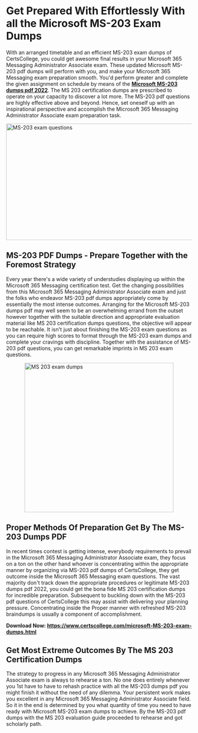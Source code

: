 <h1><strong>Get Prepared With Effortlessly With all the Microsoft MS-203 Exam Dumps&nbsp;</strong></h1>
<p><span style="font-weight: 400;">With an arranged timetable and an efficient  MS-203 exam dumps of CertsCollege, you could get awesome final results in your Microsoft 365 Messaging Administrator Associate exam. These updated Microsoft MS-203 pdf dumps will perform with you, and make your Microsoft 365 Messaging exam preparation smooth. You'd perform greater and complete the given assignment on schedule by means of the <strong><a href="https://www.certscollege.com/microsoft-MS-203-exam-dumps.html">Microsoft MS-203 dumps pdf 2022</a></strong>. The MS 203 certification dumps are prescribed to operate on your capacity to discover a lot more. The  MS-203 pdf questions are highly effective above and beyond. Hence, set oneself up with an inspirational perspective and accomplish the Microsoft 365 Messaging Administrator Associate exam preparation task.&nbsp;</span></p>
<p><span style="font-weight: 400;"><img style="display: block; margin-left: auto; margin-right: auto;" src="https://i.ibb.co/CPDK3ps/Yellow-and-Blue-Initiative-Blog-Banner.png" alt="MS-203 exam questions" width="559" height="315" /></span></p>
<h2><strong>MS-203 PDF Dumps - Prepare Together with the Foremost Strategy</strong></h2>
<p><span style="font-weight: 400;">Every year there's a wide variety of understudies displaying up within the Microsoft 365 Messaging certification test. Get the changing possibilities from this Microsoft 365 Messaging Administrator Associate exam and just the folks who endeavor MS-203 pdf dumps appropriately come by essentially the most intense outcomes. Arranging for the Microsoft MS-203 dumps pdf may well seem to be an overwhelming errand from the outset however together with the suitable direction and appropriate evaluation material like MS 203 certification dumps questions, the objective will appear to be reachable. It isn't just about finishing the MS-203 exam questions as you can require high scores to format through the MS-203 exam dumps and complete your cravings with discipline. Together with the assistance of MS-203 pdf questions, you can get remarkable imprints in MS 203 exam questions.</span></p>
<p><span style="font-weight: 400;"><a href="https://tinyurl.com/ycnrwa9f"><img style="display: block; margin-left: auto; margin-right: auto;" src="https://i.ibb.co/9tMrhdY/Teacher-Appreciation-Invitation.png" alt="MS 203 exam dumps " width="404" height="404" /></a></span></p>
<h2><strong>Proper Methods Of Preparation Get By The MS-203 Dumps PDF</strong></h2>
<p><span style="font-weight: 400;">In recent times contest is getting intense, everybody requirements to prevail in the Microsoft 365 Messaging Administrator Associate exam, they focus on a ton on the other hand whoever is concentrating within the appropriate manner by organizing via MS-203 pdf dumps of CertsCollege, they get outcome inside the Microsoft 365 Messaging exam questions. The vast majority don't track down the appropriate procedures or legitimate MS-203 dumps pdf 2022, you could get the bona fide MS 203 certification dumps for incredible preparation. Subsequent to buckling down with the  MS-203 pdf questions of CertsCollege this may assist with delivering your planning pressure. Concentrating inside the Proper manner with refreshed MS-203 braindumps is usually a component of accomplishment.</span></p>
<p><span style="font-weight: 400;"><strong>Download Now: <a href="https://www.certscollege.com/microsoft-MS-203-exam-dumps.html">https://www.certscollege.com/microsoft-MS-203-exam-dumps.html</a></strong></span></p>
<h2><strong>Get Most Extreme Outcomes By The MS 203 Certification Dumps</strong></h2>
<p><span style="font-weight: 400;">The strategy to progress in any Microsoft 365 Messaging Administrator Associate exam is always to rehearse a ton. No one does entirely whenever you 1st have to have to rehash practice with all the MS-203 dumps pdf you might finish it without the need of any dilemma. Your persistent work makes you excellent in any Microsoft 365 Messaging Administrator Associate field. So it in the end is determined by you what quantity of time you need to have ready with Microsoft MS-203 exam dumps to achieve. By the MS-203 pdf dumps with the MS 203 evaluation guide proceeded to rehearse and got scholarly path.</span></p>
